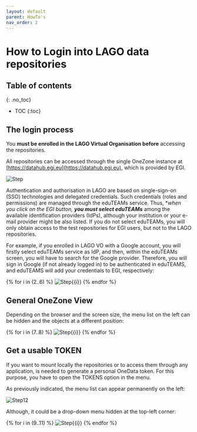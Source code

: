 ```yaml
---
layout: default
parent: HowTo's
nav_order: 2
---
```


# How to Login into LAGO data repositories

## Table of contents
{: .no_toc}

- TOC
{:toc}

## The login process

You **must be enrolled in the LAGO Virtual Organisation before** accessing the repositories. 

All repositories can be accessed through the single OneZone instance at [https://datahub.egi.eu](https://datahub.egi.eu), which is provided by EGI.

![Step](/DMP/docs/howtos/how_to_login_into_OneData_img/datahub.egi.eu_login.png)

Authentication and authorisation in LAGO are based on single-sign-on (SSO) technologies and delegated credentials. Such credentials (roles and permissions) are managed through the eduTEAMs service. Thus, **when you click on the EGI button, **you must select eduTEAMs*** among the available identification providers (IdPs), although your institution or your e-mail provider might be also listed. If you do not select eduTEAMs, you will only obtain access to the test repositories for EGI users, but not to the LAGO repositories.

For example, if you enrolled in LAGO VO with a Google account, you will firstly select eduTEAMs service as IdP, and then, within the eduTEAMs screen, you will have to search for the Google provider. Therefore, you will sign in Google (if not already logged in) to be authenticated in eduTEAMS, and eduTEAMS will add your credentials to EGI, respectively: 

{% for i in (2..6) %} 
  ![Step{{i}}](/DMP/docs/howtos/how_to_login_into_OneData_img/datahub.egi.eu_login{{i}}.png)
{% endfor %}


## General OneZone View

Depending on the browser and the screen size, the menu list on the left can be hidden and the objects at a different position:

{% for i in (7..8) %} 
  ![Step{{i}}](/DMP/docs/howtos/how_to_login_into_OneData_img/datahub.egi.eu_login{{i}}.png)
{% endfor %}


## Get a usable TOKEN

If you want to mount locally the repositories or to access them through any application, is needed to generate a personal OneData token. For this purpose, you have to open the TOKENS option in the menu.

As previously indicated, the menu list can appear permanently on the left:

![Step12](/DMP/docs/howtos/how_to_login_into_OneData_img/datahub.egi.eu_login12.png)

Although, it could be a drop-down menu hidden at the top-left corner:

{% for i in (9..11) %} 
  ![Step{{i}}](/DMP/docs/howtos/how_to_login_into_OneData_img/datahub.egi.eu_login{{i}}.png)
{% endfor %}
